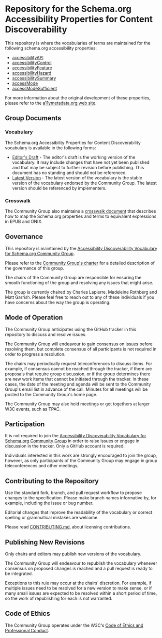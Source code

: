 
# Repository for the Schema.org Accessibility Properties for Content Discoverability

This repository is where the vocabularies of terms are maintained for the following schema.org accessibility properties:

- [accessibilityAPI](https://schema.org/accessibilityAPI)
- [accessibilityControl](https://schema.org/accessibilityControl)
- [accessibilityFeature](https://schema.org/accessibilityFeature)
- [accessibilityHazard](https://schema.org/accessibilityHazard)
- [accessibilitySummary](https://schema.org/accessibilitySummary)
- [accessMode](https://schema.org/accessMode)
- [accessModeSufficient](https://schema.org/accessModeSufficient)

For more information about the original development of these properties, please refer to the [a11ymetadata.org web site](http://www.a11ymetadata.org/about/).

## Group Documents

### Vocabulary

The Schema.org Accessibility Properties for Content Discoverability vocabulary is available in the following forms:

- [Editor's Draft](https://w3c.github.io/a11y-discov-vocab/) - The editor's draft is the working version of the vocabulary. It may include changes that have not yet been published and that may be subject to further revision before publishing. This document has no standing and should not be referenced.
- [Latest Version](https://www.w3.org/2021/a11y-discov-vocab/latest/) - The latest version of the vocabulary is the stable version of the vocabulary endorsed by the Community Group. The latest version should be referenced by implementers.

### Crosswalk

The Community Group also maintains a [crosswalk document](https://w3c.github.io/a11y-discov-vocab/crosswalk/) that describes how to map the Schema.org properties and terms to equivalent expressions in EPUB and ONIX.

## Governance

This repository is maintained by the [Accessibility Discoverability Vocabulary for Schema.org Community Group](https://www.w3.org/community/a11y-discov-vocab/).

Please refer to the [Community Group's charter](https://github.com/w3c/a11y-discov-vocab/wiki/Community-Group-Charter) for a detailed description of the governance of this group.

The chairs of the Community Group are responsible for ensuring the smooth functioning of the group and resolving any issues that might arise.

The group is currently chaired by Charles Lapierre, Madeleine Rothberg and Matt Garrish. Please feel free to reach out to any of these individuals if you have concerns about the way the group is operating.

## Mode of Operation

The Community Group anticipates using the GitHub tracker in this repository to discuss and resolve issues.

The Community Group will endeavour to gain consensus on issues before resolving them, but complete consensus of all participants is not required in order to progress a resolution.

The chairs may periodically request teleconferences to discuss items. For example, if consensus cannot be reached through the tracker, if there are proposals that require group discussion, or if the group determines there are new work items that cannot be initiated through the tracker. In these cases, the date of the meeting and agenda will be sent to the Community Group's email list in advance of the call. Minutes for all meetings will be posted to the Community Group's home page.

The Community Group may also hold meetings or get togethers at larger W3C events, such as TPAC.

## Participation

It is not required to join the [Accessibility Discoverability Vocabulary for Schema.org Community Group](https://www.w3.org/community/a11y-discov-vocab/) in order to raise issues or engage in discussion in the tracker. Only a GitHub account is required.

Individuals interested in this work are strongly encouraged to join the group, however, as only participants of the Community Group may engage in group teleconferences and other meetings.

## Contributing to the Repository

Use the standard fork, branch, and pull request workflow to propose changes to the specification. Please make branch names informative by, for example, including the issue or bug number.

Editorial changes that improve the readability of the vocabulary or correct spelling or grammatical mistakes are welcome.

Please read [CONTRIBUTING.md](CONTRIBUTING.md), about licensing contributions.

## Publishing New Revisions

Only chairs and editors may publish new versions of the vocabulary.

The Community Group will endeavour to republish the vocabulary whenever consensus on proposed changes is reached and a pull request is ready to be integrated.

Exceptions to this rule may occur at the chairs' discretion. For example, if multiple issues need to be resolved for a new version to make sense, or if many small issues are expected to be resolved within a short period of time, so the work of republishing for each is not warranted.

## Code of Ethics

The Community Group operates under the W3C's [Code of Ethics and Professional Conduct](https://www.w3.org/Consortium/cepc/).
